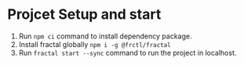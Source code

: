 # Projcet Setup and start
1. Run `npm ci` command to install dependency package.
2. Install fractal globally `npm i -g @frctl/fractal`
2. Run `fractal start --sync` command to run the project in localhost.
